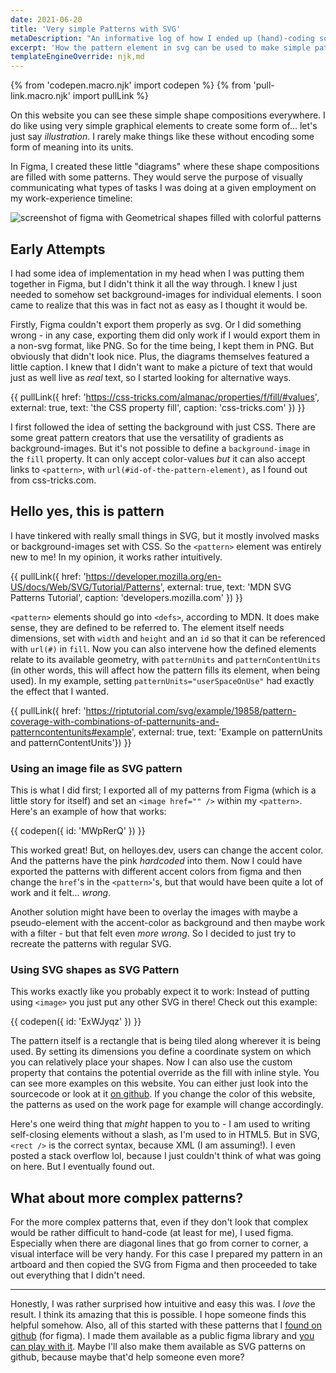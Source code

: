 ```yaml
---
date: 2021-06-20
title: 'Very simple Patterns with SVG'
metaDescription: "An informative log of how I ended up (hand)-coding some simple patterns in SVG"
excerpt: 'How the pattern element in svg can be used to make simple patterns from images or svg shapes'
templateEngineOverride: njk,md
---
```

{% from 'codepen.macro.njk' import codepen %}
{% from 'pull-link.macro.njk' import pullLink %}

On this website you can see these simple shape compositions everywhere. I do like using very simple graphical elements to create some form of... let's just say _illustration_. I rarely make things like these without encoding some form of meaning into its units.

In Figma, I created these little "diagrams" where these shape compositions are filled with some patterns. They would serve the purpose of visually communicating what types of tasks I was doing at a given employment on my work-experience timeline:

![screenshot of figma with Geometrical shapes filled with colorful patterns](figma-illustrations.png)

## Early Attempts

I had some idea of implementation in my head when I was putting them together in Figma, but I didn't think it all the way through. I knew I just needed to somehow set background-images for individual elements. I soon came to realize that this was in fact not as easy as I thought it would be.

Firstly, Figma couldn't export them properly as svg. Or I did something wrong - in any case, exporting them did only work if I would export them in a non-svg format, like PNG. So for the time being, I kept them in PNG. But obviously that didn't look nice. Plus, the diagrams themselves featured a little caption. I knew that I didn't want to make a picture of text that would just as well live as _real_ text, so I started looking for alternative ways.

{{ pullLink({ href: 'https://css-tricks.com/almanac/properties/f/fill/#values', external: true, text: 'the CSS property fill', caption: 'css-tricks.com' }) }}

I first followed the idea of setting the background with just CSS. There are some great pattern creators that use the versatility of gradients as background-images. But it's not possible to define a `background-image` in the `fill` property. It can only accept color-values _but_ it can also accept links to `<pattern>`, with `url(#id-of-the-pattern-element)`, as I found out from css-tricks.com.

## Hello yes, this is pattern

I have tinkered with really small things in SVG, but it mostly involved masks or background-images set with CSS. So the `<pattern>` element was entirely new to me! In my opinion, it works rather intuitively.

{{ pullLink({ href: 'https://developer.mozilla.org/en-US/docs/Web/SVG/Tutorial/Patterns', external: true, text: 'MDN SVG Patterns Tutorial', caption: 'developers.mozilla.com' }) }}

`<pattern>` elements should go into `<defs>`, according to MDN. It does make sense, they are defined to be referred to. The element itself needs dimensions, set with `width` and `height` and an `id` so that it can be referenced with `url(#)` in `fill`. Now you can also intervene how the defined elements relate to its available geometry, with `patternUnits` and `patternContentUnits` (in other words, this will affect how the pattern fills its element, when being used). In my example, setting `patternUnits="userSpaceOnUse"` had exactly the effect that I wanted.

{{ pullLink({ href: 'https://riptutorial.com/svg/example/19858/pattern-coverage-with-combinations-of-patternunits-and-patterncontentunits#example', external: true, text: 'Example on patternUnits and patternContentUnits'}) }}

### Using an image file as SVG pattern

This is what I did first; I exported all of my patterns from Figma (which is a little story for itself) and set an `<image href="" />` within my `<pattern>`. Here's an example of how that works:

{{ codepen({ id: 'MWpRerQ' }) }}

This worked great! But, on helloyes.dev, users can change the accent color. And the patterns have the pink _hardcoded_ into them. Now I could have exported the patterns with different accent colors from figma and then change the `href`'s in the `<pattern>`'s, but that would have been quite a lot of work and it felt... _wrong_.

Another solution might have been to overlay the images with maybe a pseudo-element with the accent-color as background and then maybe work with a filter - but that felt even _more wrong_. So I decided to just try to recreate the patterns with regular SVG.

### Using SVG shapes as SVG Pattern

This works exactly like you probably expect it to work: Instead of putting using `<image>` you just put any other SVG in there! Check out this example:

{{ codepen({ id: 'ExWJyqz' }) }}

The pattern itself is a rectangle that is being tiled along wherever it is being used. By setting its dimensions you define a coordinate system on which you can relatively place your shapes. Now I can also use the custom property that contains the potential override as the fill with inline style. You can see more examples on this website. You can either just look into the sourcecode or look at it [on github](https://github.com/nachtfunke/helloyes/commit/bd79e2df4d56db5b3a6cf706196807b2751dc8f9#diff-7b965053508f6747b67aa042aa360f45e6f873fa0252e0f5f88aa2074bf68cac). If you change the color of this website, the patterns as used on the work page for example will change accordingly.

Here's one weird thing that _might_ happen to you to - I am used to writing self-closing elements without a slash, as I'm used to in HTML5. But in SVG, `<rect />` is the correct syntax, because XML (I am assuming!). I even posted a stack overflow lol, because I just couldn't think of what was going on here. But I eventually found out.

## What about more complex patterns?

For the more complex patterns that, even if they don't look that complex would be rather difficult to hand-code (at least for me), I used figma. Especially when there are diagonal lines that go from corner to corner, a visual interface will be very handy. For this case I prepared my pattern in an artboard and then copied the SVG from Figma and then proceeded to take out everything that I didn't need.

***

Honestly, I was rather surprised how intuitive and easy this was. I _love_ the result. I think its amazing that this is possible. I hope someone finds this helpful somehow. Also, all of this started with these patterns that I [found on github](https://github.com/skumando/figma-patterns) (for figma). I made them available as a public figma library and [you can play with it](https://www.figma.com/community/file/978689698060140147). Maybe I'll also make them available as SVG patterns on github, because maybe that'd help someone even more?